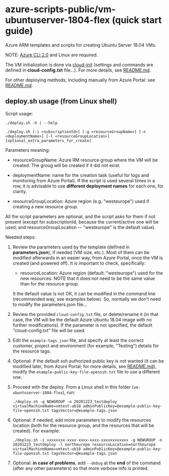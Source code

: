 # azure-scripts-public/vm-ubuntuserver-1804-flex (quick start guide)

Azure ARM templates and scripts for creating Ubuntu Server 18.04 VMs.

NOTE: [Azure CLI 2.0](https://docs.microsoft.com/en-us/cli/azure/?view=azure-cli-latest) and Linux are required.

The VM initialization is done via [cloud-init](https://cloudinit.readthedocs.io) (settings and commands are defined in **cloud-config.txt** file...). For more details, see [README.md](README.md).

For other deploying methods, including manually from Azure Portal: see [README.md](README.md).

## deploy.sh usage (from Linux shell)

Script usage:

`./deploy.sh -h | --help`

`./deploy.sh [-i <subscriptionId>] [-g <resourceGroupName>] [-n <deploymentName>] [-l <resourceGroupLocation>] [optional_extra_parameters_for_create]`

Parameters meaning:

* resourceGroupName: Azure RM resource group where the VM will be created. The groug will be created if it did not exist.

* deploymentName: name for the creation task (useful for logs and monitoring from Azure Portal). If the script is used several times in a row, it is advisable to use **different deployment names** for each one, for clarity.

* resourceGroupLocation: Azure region (e.g. "westeurope") used if creating a new resource group.

All the script parameters are optional, and the script asks for them if not present (except for subscriptionId, because the current/active one will be used; and resourceGroupLocation -- "westeurope" is the default value).

Needed steps:

1. Review the parameters used by the template (defined in **parameters.json**), if needed (VM size, etc.). Most of them can be modified afterwards in an easier way, from Azure Portal, once the VM is created (and powered off). It is important to check, specifically:

    * resourceLocation: Azure region (default: "westeurope") used for the new resources. NOTE that it does not need to be the same value than for the resource group.

    It the default value is not OK, it can be modified in the command line (recommended way, see examples below). So, normally we don't need to modify the parameters.json file...

2. Review the provided `cloud-config.txt` file, or delete/rename it (in that case, the VM will be the default Azure Ubuntu 18.04 image with no further modifications). If the parameter is not specified, the default "cloud-config.txt" file will be used.

3. Edit the `example-tags.json` file, and specify at least the correct customer, project and environment (for example, "Testing") details for the resource tags.

4. Optional: if the default ssh authorized public key is not wanted (it can be modified later, from Azure Portal; for more details, see [README.md](README.md)), modify the `example-public-key-file-openssh.txt` file to use a different one.

5. Proceed with the deploy. From a Linux shell in this folder (`vm-ubuntuserver-1804-flex`), run:

    `./deploy.sh -g NEWGROUP -n 20201223_testdeploy virtualMachineName=vmtest-ub18 adminPublicKey=@example-public-key-file-openssh.txt tagsVector=@example-tags.json`

6. Optional: if needed, add more parameters to modify the resources location (both for the resource group, and the resources that will be created). For example:

    `./deploy.sh -i xxxxxxxx-xxxx-xxxx-xxxx-xxxxxxxxxxxx -g NEWGROUP -n 20201223_testdeploy -l northeurope resourceLocation=northeurope virtualMachineName=vmtest-ub18 adminPublicKey=@example-public-key-file-openssh.txt tagsVector=@example-tags.json`

7. Optional: **in case of problems**, add `--debug` at the **end** of the command (after any other parameters) so that more verbose info is printed.

